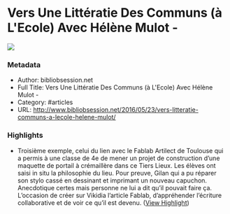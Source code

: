 # Vers Une Littératie Des Communs (à L'Ecole) Avec Hélène Mulot -

![](https://readwise-assets.s3.amazonaws.com/static/images/article1.be68295a7e40.png)

### Metadata

- Author: bibliobsession.net
- Full Title: Vers Une Littératie Des Communs (à L'Ecole) Avec Hélène Mulot -
- Category: #articles
- URL: http://www.bibliobsession.net/2016/05/23/vers-litteratie-communs-a-lecole-helene-mulot/

### Highlights

- Troisième exemple, celui du lien avec le Fablab Artilect de Toulouse qui a permis à une classe de 4e de mener un projet de construction d’une maquette de portail à crémaillère dans ce Tiers Lieux. Les élèves ont saisi in situ la philosophie du lieu. Pour preuve, Gilan qui a pu réparer son stylo cassé en dessinant et imprimant un nouveau capuchon. Anecdotique certes mais personne ne lui a dit qu’il pouvait faire ça. L’occasion de créer sur Vikidia l’article Fablab, d’appréhender l’écriture collaborative et de voir ce qu’il est devenu. ([View Highlight](https://instapaper.com/read/727728450/4178355))
